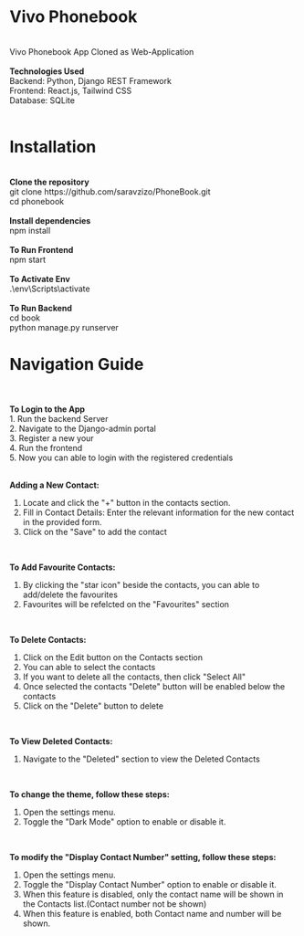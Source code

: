 # Vivo Phonebook
  <br>
  Vivo Phonebook App Cloned as Web-Application
<br>
<br>
<strong>Technologies Used</strong>
<br>
  Backend: Python, Django REST Framework<br>
  Frontend: React.js, Tailwind CSS<br>
  Database: SQLite<br>
<br>

# Installation<br>
<br>
<strong>Clone the repository</strong><br>
  git clone https://github.com/saravzizo/PhoneBook.git<br>
  cd phonebook<br>
<br>
<strong>Install dependencies</strong><br>
  npm install<br>
<br>
<strong>To Run Frontend</strong><br>
  npm start<br>
<br>
<strong>To Activate Env</strong><br>
  .\env\Scripts\activate<br>
<br>
<strong>To Run Backend</strong><br>
  cd book<br>
  python manage.py runserver<br>


# Navigation Guide<br>
<br>
<br>
<strong>To Login to the App</strong> <br>
1. Run the backend Server<br>
2. Navigate to the Django-admin portal<br>
3. Register a new your<br>
4. Run the frontend<br>
5. Now you can able to login with the registered credentials<br>
<br>

<strong>Adding a New Contact:</strong><br>
1. Locate and click the "+" button in the contacts section.<br>
2. Fill in Contact Details: Enter the relevant information for the new contact in the provided form.<br>
3. Click on the "Save" to add the contact<br>
<br>

<strong>To Add Favourite Contacts:</strong><br>
1. By clicking the "star icon" beside the contacts, you can able to add/delete the favourites<br>
2. Favourites will be refelcted on the "Favourites" section<br>
<br>

<strong>To Delete Contacts:</strong><br>
1. Click on the Edit button on the Contacts section<br>
2. You can able to select the contacts<br>
3. If you want to delete all the contacts, then click "Select All"<br>
4. Once selected the contacts "Delete" button will be enabled below the contacts<br>
5. Click on the "Delete" button to delete<br>
<br>

<strong>To View Deleted Contacts:</strong><br>
1. Navigate to the "Deleted" section to view the Deleted Contacts<br>
<br>

<strong>To change the theme, follow these steps:</strong><br>
1. Open the settings menu.<br>
2. Toggle the "Dark Mode" option to enable or disable it.<br>
<br>

<strong>To modify the "Display Contact Number" setting, follow these steps:</strong><br>
1. Open the settings menu.<br>
2. Toggle the "Display Contact Number" option to enable or disable it.<br>
3. When this feature is disabled, only the contact name will be shown in the Contacts list.(Contact number not be shown)<br>
4. When this feature is enabled, both Contact name and number will be shown.<br>



